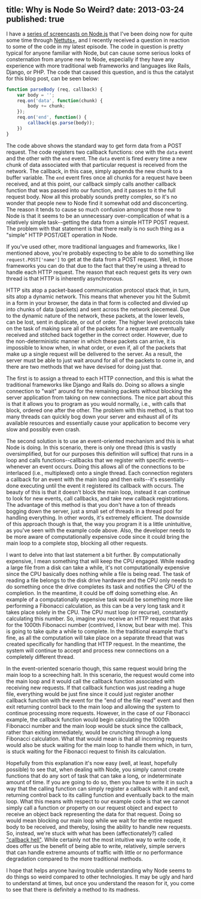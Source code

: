 title: Why is Node So Weird?
date: 2013-03-24
published: true
---

I have a [series of screencasts on Node.js][1] that I've been doing now for quite some time through [Nettuts+][2], and I recently received a question in reaction to some of the code in my latest episode. The code in question is pretty typical for anyone familiar with Node, but can cause some serious looks of consternation from anyone new to Node, especially if they have any experience with more traditional web frameworks and languages like Rails, Django, or PHP. The code that caused this question, and is thus the catalyst for this blog post, can be seen below:

```javascript
function parseBody (req, callback) {
    var body = '';
    req.on('data', function(chunk) {
        body += chunk;
    });
    req.on('end', function() {
        callback(qs.parse(body));
    })
}
```

The code above shows the standard way to get form data from a POST request. The code registers two callback functions: one with the `data` event and the other with the `end` event. The `data` event is fired every time a new chunk of data associated with that particular request is received from the network. The callback, in this case, simply appends the new chunk to a buffer variable. The `end` event fires once all chunks for a request have been received, and at this point, our callback simply calls another callback function that was passed into our function, and it passes to it the full request body. Now all this probably sounds pretty complex, so it's no wonder that people new to Node find it somewhat odd and disconcerting. The reason it tends to cause so much confusion amongst those new to Node is that it seems to be an unnecessary over-complication of what is a relatively simple task--getting the data from a simple HTTP POST request. The problem with that statement is that there really is no such thing as a "simple" HTTP POST/GET operation in Node.

If you've used other, more traditional languages and frameworks, like I mentioned above, you're probably expecting to be able to do something like `request.POST['name']` to get at the data from a POST request. Well, in those frameworks you can do that due to the fact that they're using a thread to handle each HTTP request. The reason that each request gets its very own thread is that HTTP is inherently asynchronous.

HTTP sits atop a packet-based communication protocol stack that, in turn, sits atop a dynamic network. This means that whenever you hit the Submit in a form in your browser, the data in that form is collected and divvied up into chunks of data (packets) and sent across the network piecemeal. Due to the dynamic nature of the network, these packets, at the lower levels, can be lost, sent in duplicate, or out of order. The higher level protocols take on the task of making sure all of the packets for a request are eventually received and stitched back together in the correct order. However, due to the non-deterministic manner in which these packets can arrive, it is impossible to know when, in what order, or even if, all of the packets that make up a single request will be delivered to the server. As a result, the server must be able to just wait around for all of the packets to come in, and there are two methods that we have devised for doing just that.

The first is to assign a thread to each HTTP connection, and this is what the traditional frameworks like Django and Rails do. Doing so allows a single connection to "wait" around for the remaining packets without blocking the server application from taking on new connections. The nice part about this is that it allows you to program as you would normally, i.e., with calls that block, ordered one after the other. The problem with this method, is that too many threads can quickly bog down your server and exhaust all of its available resources and essentially cause your application to become very slow and possibly even crash.

The second solution is to use an event-oriented mechanism and this is what Node is doing. In this scenario, there is only one thread (this is vastly oversimplified, but for our purposes this definition will suffice) that runs in a loop and calls functions--callbacks that we register with specific events--whenever an event occurs. Doing this allows all of the connections to be interlaced (i.e., multiplexed) onto a single thread. Each connection registers a callback for an event with the main loop and then exits--it's essentially done executing until the event it registered its callback with occurs. The beauty of this is that it doesn't block the main loop, instead it can continue to look for new events, call callbacks, and take new callback registrations. The advantage of this method is that you don't have a ton of threads bogging down the server, just a small set of threads in a thread pool for handling everything. In other words, it's extremely efficient. The downside of this approach though is that, the way you program it is a little unintuitive, as you've seen with the example code above. Also, the developer needs to be more aware of computationally expensive code since it could bring the main loop to a complete stop, blocking all other requests.

I want to delve into that last statement a bit further. By computationally expensive, I mean something that will keep the CPU engaged. While reading a large file from a disk can take a while, it's not computationally expensive since the CPU basically does nothing while a file is being read. The task of reading a file belongs to the disk drive hardware and the CPU only needs to do something once the drive completes its task and notifies the CPU of the completion. In the meantime, it could be off doing something else. An example of a computationally expensive task would be something more like performing a Fibonacci calculation, as this can be a very long task and it takes place solely in the CPU. The CPU must loop (or recurse), constantly calculating this number. So, imagine you receive an HTTP request that asks for the 1000th Fibonacci number (contrived, I know, but bear with me). This is going to take quite a while to complete. In the traditional example that's fine, as all the computation will take place on a separate thread that was created specifically for handling that HTTP request. In the meantime, the system will continue to accept and process new connections on a completely different thread.

In the event-oriented scenario though, this same request would bring the main loop to a screeching halt. In this scenario, the request would come into the main loop and it would call the callback function associated with receiving new requests. If that callback function was just reading a huge file, everything would be just fine since it could just register another callback function with the event for the "end of the file read" event and then exit returning control back to the main loop and allowing the system to continue processing more requests. However, in the case of our Fibonacci example, the callback function would begin calculating the 1000th Fibonacci number and the main loop would be stuck since the callback, rather than exiting immediately, would be crunching through a long Fibonacci calculation. What that would mean is that all incoming requests would also be stuck waiting for the main loop to handle them which, in turn, is stuck waiting for the Fibonacci request to finish its calculation.

Hopefully from this explanation it's now easy (well, at least, hopefully possible) to see that, when dealing with Node, you simply cannot create functions that do any sort of task that can take a long, or indeterminate amount of time. If you are going to do so, then you have to write it in such a way that the calling function can simply register a callback with it and exit, returning control back to its calling function and eventually back to the main loop. What this means with respect to our example code is that we cannot simply call a function or property on our request object and expect to receive an object back representing the data for that request. Doing so would mean blocking our main loop while we wait for the entire request body to be received, and thereby, losing the ability to handle new requests. So, instead, we're stuck with what has been (affectionately?) called ["callback hell"][3]. While certainly not the most intuitive way to write code, it does offer us the benefit of being able to write, relatively, simple servers that can handle extreme amounts of traffic with little or no performance degradation compared to the more traditional methods.

I hope that helps anyone having trouble understanding why Node seems to do things so weird compared to other technologies. It may be ugly and hard to understand at times, but once you understand the reason for it, you come to see that there is definitely a method to its madness.

[1]: http://net.tutsplus.com/sessions/node-js-step-by-step/
[2]: http://net.tutsplus.com
[3]: http://callbackhell.com

